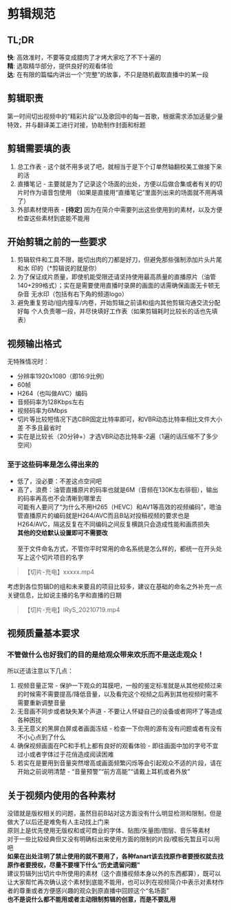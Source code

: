 # 剪辑规范

## TL;DR 
**快**: 高效准时，不要等变成腊肉了才烤大家吃了不下十遍的 <br>
**精**: 选取精华部分，提供良好的观看体验 <br>
**达**: 在有限的篇幅内讲出一个“完整”的故事，不只是随机截取直播中的某一段 <br>

## 剪辑职责 
第一时间切出视频中的“精彩片段”以及歌回中的每一首歌，根据需求添加适量少量
特效，并与翻译美工进行对接，协助制作封面和标题

## 剪辑需要填的表

1. 总工作表 - 这个就不用多说了吧，就相当于是下个订单然轴翻校美工做接下来的活
1. 直播笔记 - 主要就是为了记录这个场面的出处，方便以后做合集或者有关的切片时作为语音包使用 （如果是直接用“直播笔记”里面列出来的场面就不用再填了）
1. 外部素材使用表 - **[待定]** 因为在简介中需要列出这些使用到的素材，以及方便检查这些素材到底能不能用

## 开始剪辑之前的一些要求 
1. 剪辑软件和工具不限，能切出肉的刀都是好刀，但避免那些强制添加片头片尾和水
印的（*剪辑说的就是你） 
2. 为了保证成片质量，即使机能受限还请坚持使用最高质量的直播原片（油管
140+299格式）；实在是需要使用直播时录屏的画面的话需确保画面无卡顿无杂音
无水印（包括有右下角的频道logo） 
3. 避免重复劳动/组内撞车/内卷，开始剪辑之前请和组内其他剪辑沟通交流分配好每
个人负责哪一段，并尽快填好工作表（如果剪辑耗时比较长的话也先填表）

## 视频输出格式 
无特殊情况时： 
- 分辨率1920x1080（即16:9比例） 
- 60帧 
- H264（也叫做AVC）编码 
- 音频码率为128Kbps左右 
- 视频码率为6Mbps 
- 切片等比较短情况下选CBR固定比特率即可，和VBR动态比特率相比文件大小差
不多且最省时 
- 实在是比较长（20分钟+）才选VBR动态比特率-2遍（1遍的话压缩不了多少空间）<br>

### 至于这些码率是怎么得出来的 <br>
- 低了，没必要：不差这点空间吧 <br>
- 高了，浪费：油管直播原片的码率也就是6M（音频在130K左右徘徊），输出的码率再高也不会清晰到哪里去 <br>
可能有人要问了“为什么不用H265（HEVC）和AV1等高效的视频编码”，嗯油管直播原片的编码就是H264/AVC而且B站对投稿视频的要求也是H264/AVC，隔这反复在不同编码之间反复横跳只会造成性能和画质损失 <br>
**其他的交给默认设置即可不需要改** <br><br>
至于文件命名方式，不管你平时常用的命名系统是怎么样的，都统一在开头处写上这个切片项目的名字<br>
>【切片-充电】xxxxx.mp4 <br>

考虑到各位剪辑D的组和未来要且的项目比较多，建议在基础的命名之外补充一点关键信息，比如说主播的名字和直播的日期<br>
>【切片-充电】IRyS_20210719.mp4 <br>

## 视频质量基本要求 
### **不管做什么也好我们的目的是给观众带来欢乐而不是送走观众！** 
所以还请注意以下几点： 
1. 视频音量正常 - 保护一下观众的耳膜吧，一般的鉴定标准就是从其他视频过来的时候需不需要提高/降低音量，以及看完这个视频之后再到其他视频时需不需要重新调整音量 
2. 无音画不同步或者缺失某个声道 - 不要让人怀疑自己的设备或者网坏了等造成各种困扰 
3. 无无意义的黑屏白屏或者画面冻结 - 检查一下你用的源有没有问题或者有没有不小心点到了什么 
4. 确保视频画面在PC和手机上都有良好的观看体验 - 即往画面中加的字号不宜过小或者字体过于花俏造成阅读困难 
5. 若实在是要用到音量突然增高或画面频繁闪烁等会引起观众不适的片段，请在开始之前说明清楚 - “音量预警”“前方高能”“请戴上耳机或者外放”

## 关于视频内使用的各种素材 
没错就是版权相关的问题，虽然目前B站对这方面没有什么明显检测和限制，但是做大了以后还是难免有人主动找上门来 <br>
原则上是优先使用无版权和或可商业的字体、贴图/矢量图/图层、音乐等素材 <br>
对于一些比较经典但又没有明确标出来使用方面的限制的片段/模板先暂且可以用吧 <br>
**如果在出处注明了禁止使用的就不要用了，各种fanart该去找原作者要授权就去找原作者要授权，尽量不要埋下什么“历史遗留问题”** <br>
建议剪辑列出切片中所使用的素材（这个直播视频本身以外的东西都算），既可以让大家帮忙再次确认这个素材到底能不能用，也可以列在视频简介中表示对素材作者的尊重或者方便感兴趣的观众到原直播中回顾这个“名场面” <br>
**也不是说什么都不能用或者主动限制剪辑的创意，而是不要乱用**